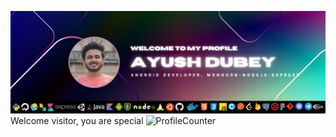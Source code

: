 ![AyushDubeyBanner](https://github.com/devAyushDubey/AyushDubey/blob/main/Ayush%20DUbey.png)
Welcome visitor, you are special ![ProfileCounter](https://profile-counter.glitch.me/devAyushDubey/count.svg)
